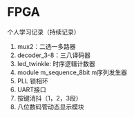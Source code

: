 # FPGA
个人学习记录（持续记录）
1. mux2：二选一多路器
2. decoder_3-8：三八译码器
3. led_twinkle: 时序逻辑计数器
4. module m_sequence_8bit m序列发生器
5. PLL 锁相环
6. UART接口
7. 按键消抖（1，2，3段）
8. 八位数码管动态显示模块
